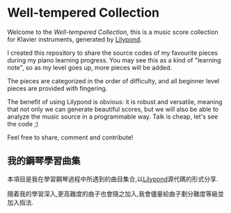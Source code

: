 # Well-tempered Collection

Welcome to the _Well-tempered Collection_, this is a music score collection for Klavier instruments, generated by [Lilypond](https://lilypond.org/).

I created this repository to share the source codes of my favourite pieces during my piano learning progress. You may see this as a kind of "learning note", so as my level goes up, more pieces will be added.

The pieces are categorized in the order of difficulty, and all beginner level pieces are provided with fingering.

The benefit of using Lilypond is obvious: it is robust and versatile, meaning that not only we can generate beautiful scores, but we will also be able to analyze the music source in a programmable way. Talk is cheap, let's see the code ;)

Feel free to share, comment and contribute!

## 我的鋼琴學習曲集
本項目是我在學習鋼琴過程中所遇到的曲目集合,以[Lilypond](https://lilypond.org/)源代碼的形式分享.

隨着我的學習深入,更高難度的曲子也會隨之加入,我會儘量給曲子劃分難度等級並加入指法.
